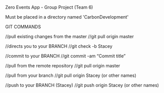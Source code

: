 Zero Events App - Group Project (Team 6)

Must be placed in a directory named 'CarbonDevelopment'

GIT COMMANDS 

//pull existing changes from the master
//git pull origin master

//directs you to your BRANCH
//git check -b Stacey

//commit to your BRANCH
//git commit -am “Commit title”

//pull from the remote repository 
//git pull origin master

//pull from your branch 
//git pull origin Stacey (or other names)

//push to your BRANCH (Stacey)
//git push origin Stacey (or other names)